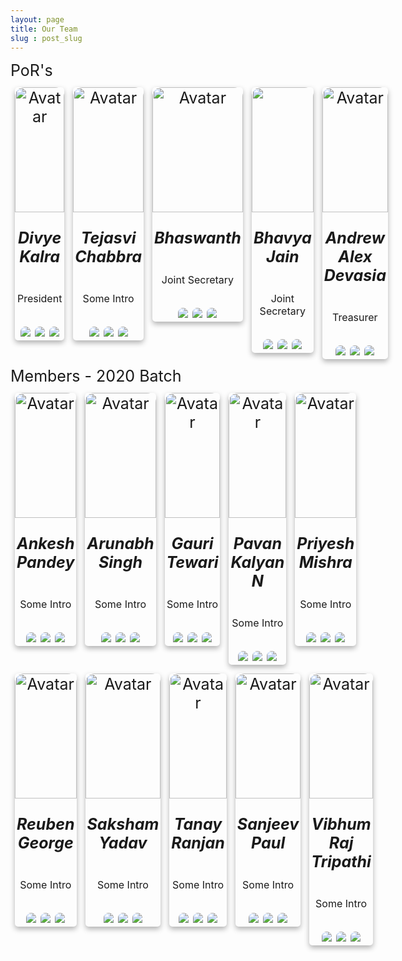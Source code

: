 ```yaml
---
layout: page    
title: Our Team 
slug : post_slug
---
```

<style>

    .card {
    /* Add shadows to create the "card" effect */
    box-shadow: 0 4px 8px 0 rgba(0, 0, 0, 0.3);
    transition: 0.3s;
    border-radius: 5px;
    /* 5px rounded corners */
    width: 25%;
    height: 25%;
    display: inline-block;
    margin: 7px;
}


/* On mouse-over, add a deeper shadow */

.card:hover {
    box-shadow: 0 8px 16px 0 rgba(255, 255, 255, 0.15);
}


/* Add some padding inside the card container */

div.container {
    padding: 1px 3px;
    position: relative;
    bottom : 10px;
    /* border-radius: 25px 25px 0 0; */
}


/* Add rounded corners to the top left and the top right corner of the image */

.card img {
    border-radius: 15px 15px 0 0;
    display: inline-block;
}
.user {
    text-align: center;
    font-size: 25px;
    display: inline-flex;
    flex-direction: row;
    flex-wrap: wrap;
    justify-content: space-between;
}

.user p {
    font-size: 16px
}

@media only screen and (min-width:550px) {
    .user {
        flex-wrap: nowrap;
}
.user-details {
    text-align: left;
    font-size : 25px; 
    margin: 5px auto;
}

.icon-small {
    color: #fff;
    text-align: center
}

.header-icons-small {
    display: flex;
    justify-content: left;
    text-align: center
}

.header-icons-small .icon-small {
    height: 25px;
    padding: 5px;
    border-radius: 50%;
    border: 2px solid #fff;
    transition: all .7s;
    width: 23px;
    font-size: 30px;
    margin: 5px
}

.header-icons-small .icon-small:active,
.header-icons-small .icon-small:hover {
    color: #1a222c;
    background: #fff
}

.header-icons .icon:active,
.header-icons .icon:hover {
    color: #1a222c;
    background: #fff
}

@media only screen and (min-width:550px) {
    .header-icons-small .icon-small {
        width: 19px;
        height: 15px;
        font-size: 21px;
        position: relative;
        bottom: 5px;
        left : 17px;
    }
}
.fa {
    display: inline-block;
    font: 14px "FontAwesome";
    font-size: inherit;
    text-rendering: auto;
    -webkit-font-smoothing: antialiased;
    -moz-osx-font-smoothing: grayscale
}
.fa-envelope:before {
    content: "\f0e0"
}
.fa-github-alt:before {
    content: "\f113"
}
.fa-facebook-square:before {
    content: "\f082"
}


.icon-small {
    color: #fff;
    text-align: center
}

.header-icons-small {
    display: flex;
    justify-content: left;
    text-align: center
}

.header-icons-small .icon-small {
    height: 20px;
    padding: 5px;
    border-radius: 50%;
    border: 2px solid #fff;
    transition: all .7s;
    width: 20px;
    font-size: 10px;
    margin: 5px
}

.header-icons-small .icon-small:active,
.header-icons-small .icon-small:hover {
    color: #1a222c;
    background: #fff
}

.header-icons .icon:active,
.header-icons .icon:hover {
    color: #1a222c;
    background: #fff
}


</style>

<style>
    .trailer {
    width: 200px; /* width of container */
    height: 200px; /* height of container */
    object-fit: cover;
    border: 0px solid black;
    border-radius: 0px;
}
</style>

<div class="user-details">
    PoR's
</div>
<div class="user">
    <div class="card">
        <img class ="trailer" src="{{site.baseurl}}/assets/img/members/Divye Kalra.jpeg" alt="Avatar" style="width:100%">
        <div class="container">
            <h5><b>Divye Kalra</b></h5>
            <p>President</p>
        </div>
        <a aria-label="Send email" href="mailto:textzip@gmail.com"><img src="{{site.baseurl}}/assets/images/message-32.png"></a>
        <a aria-label="My Github" href="https://github.com/TextZip"><img src="{{site.baseurl}}/assets/images/github-9-32.png"></a>
        <a aria-label="My Facebook" href="https://www.facebook.com/jai.krishna.7982"><img src="{{site.baseurl}}/assets/images/facebook-3-32.png"></a>
    </div>
    <div class="card">
        <img class="trailer" src="{{site.baseurl}}/assets/img/members/Tejasvi Chabbra.JPG" alt="Avatar" style="width:100%">
        <div class="container">
            <h5><b>Tejasvi Chabbra</b></h5>
            <p>Some Intro</p>
        </div>
        <a aria-label="Send email" href="mailto:textzip@gmail.com"><img src="{{site.baseurl}}/assets/images/message-32.png"></a>
        <a aria-label="My Github" href="https://github.com/TextZip"><img src="{{site.baseurl}}/assets/images/github-9-32.png"></a>
        <a aria-label="My Facebook" href="https://www.facebook.com/jai.krishna.7982"><img src="{{site.baseurl}}/assets/images/facebook-3-32.png"></a>
    </div>
    <div class="card">
        <img class="trailer" src="{{site.baseurl}}/assets/img/members/Bhaswanth Ayapilla.jpeg" alt="Avatar" style="width:100%">
        <div class="container">
            <h5><b>Bhaswanth</b></h5>
            <p>Joint Secretary</p>
        </div>
        <a aria-label="Send email" href="mailto:textzip@gmail.com"><img src="{{site.baseurl}}/assets/images/message-32.png"></a>
        <a aria-label="My Github" href="https://github.com/TextZip"><img src="{{site.baseurl}}/assets/images/github-9-32.png"></a>
        <a aria-label="My Facebook" href="https://www.facebook.com/jai.krishna.7982"><img src="{{site.baseurl}}/assets/images/facebook-3-32.png"></a>
    </div>
    <div class="card">
        <img class="trailer" src="{{site.baseurl}}/assets/img/members/Bhavya Jain.jpg alt="Avatar" style="width:100%">
        <div class="container">
            <h5><b>Bhavya Jain</b></h5>
            <p>Joint Secretary</p>
        </div>
        <a aria-label="Send email" href="mailto:textzip@gmail.com"><img src="{{site.baseurl}}/assets/images/message-32.png"></a>
        <a aria-label="My Github" href="https://github.com/TextZip"><img src="{{site.baseurl}}/assets/images/github-9-32.png"></a>
        <a aria-label="My Facebook" href="https://www.facebook.com/jai.krishna.7982"><img src="{{site.baseurl}}/assets/images/facebook-3-32.png"></a>
    </div>
    <div class="card">
        <img class="trailer" src="{{site.baseurl}}/assets/img/members/Andrew Alex Devasia.jpeg" alt="Avatar" style="width:100%">
        <div class="container">
            <h5><b>Andrew Alex Devasia</b></h5>
            <p>Treasurer</p>
        </div>
        <a aria-label="Send email" href="mailto:textzip@gmail.com"><img src="{{site.baseurl}}/assets/images/message-32.png"></a>
        <a aria-label="My Github" href="https://github.com/TextZip"><img src="{{site.baseurl}}/assets/images/github-9-32.png"></a>
        <a aria-label="My Facebook" href="https://www.facebook.com/jai.krishna.7982"><img src="{{site.baseurl}}/assets/images/facebook-3-32.png"></a>
    </div>
</div>

<div class="user-details">
    Members - 2020 Batch
</div>

<div class="user">
    <div class="card">
        <img class="trailer" src="{{site.baseurl}}/assets/img/members/Ankesh Pandey.jpg" alt="Avatar" style="width:100%">
        <div class="container">
            <h5><b>Ankesh Pandey</b></h5>
            <p>Some Intro</p>
        </div>
        <a aria-label="Send email" href="mailto:textzip@gmail.com"><img src="{{site.baseurl}}/assets/images/message-32.png"></a>
        <a aria-label="My Github" href="https://github.com/TextZip"><img src="{{site.baseurl}}/assets/images/github-9-32.png"></a>
        <a aria-label="My Facebook" href="https://www.facebook.com/jai.krishna.7982"><img src="{{site.baseurl}}/assets/images/facebook-3-32.png"></a>
    </div>
       <div class="card">
        <img class="trailer" src="{{site.baseurl}}/assets/img/members/Arunabh Singh.jpg" alt="Avatar" style="width:100%">
        <div class="container">
            <h5><b>Arunabh Singh</b></h5>
            <p>Some Intro</p>
        </div>
        <a aria-label="Send email" href="mailto:textzip@gmail.com"><img src="{{site.baseurl}}/assets/images/message-32.png"></a>
        <a aria-label="My Github" href="https://github.com/TextZip"><img src="{{site.baseurl}}/assets/images/github-9-32.png"></a>
        <a aria-label="My Facebook" href="https://www.facebook.com/jai.krishna.7982"><img src="{{site.baseurl}}/assets/images/facebook-3-32.png"></a>
    </div>
    <div class="card">
        <img class="trailer" src="{{site.baseurl}}/assets/img/members/Gauri Tewari.jpg" alt="Avatar" style="width:100%">
        <div class="container">
            <h5><b>Gauri Tewari</b></h5>
            <p>Some Intro</p>
        </div>
        <a aria-label="Send email" href="mailto:textzip@gmail.com"><img src="{{site.baseurl}}/assets/images/message-32.png"></a>
        <a aria-label="My Github" href="https://github.com/TextZip"><img src="{{site.baseurl}}/assets/images/github-9-32.png"></a>
        <a aria-label="My Facebook" href="https://www.facebook.com/jai.krishna.7982"><img src="{{site.baseurl}}/assets/images/facebook-3-32.png"></a>
    </div>
    <div class="card">
        <img class="trailer" src="{{site.baseurl}}/assets/img/members/Pavan Kalyan N.jpg" alt="Avatar" style="width:100%">
        <div class="container">
            <h5><b>Pavan Kalyan N</b></h5>
            <p>Some Intro</p>
        </div>
        <a aria-label="Send email" href="mailto:textzip@gmail.com"><img src="{{site.baseurl}}/assets/images/message-32.png"></a>
        <a aria-label="My Github" href="https://github.com/TextZip"><img src="{{site.baseurl}}/assets/images/github-9-32.png"></a>
        <a aria-label="My Facebook" href="https://www.facebook.com/jai.krishna.7982"><img src="{{site.baseurl}}/assets/images/facebook-3-32.png"></a>
    </div>
    <div class="card">
        <img class="trailer" src="{{site.baseurl}}/assets/img/members/Priyesh Mishra.jpg" alt="Avatar" style="width:100%">
        <div class="container">
            <h5><b>Priyesh Mishra</b></h5>
            <p>Some Intro</p>
        </div>
        <a aria-label="Send email" href="mailto:textzip@gmail.com"><img src="{{site.baseurl}}/assets/images/message-32.png"></a>
        <a aria-label="My Github" href="https://github.com/TextZip"><img src="{{site.baseurl}}/assets/images/github-9-32.png"></a>
        <a aria-label="My Facebook" href="https://www.facebook.com/jai.krishna.7982"><img src="{{site.baseurl}}/assets/images/facebook-3-32.png"></a>
    </div>
</div>
<div class="user">
    <div class="card">
        <img class="trailer" src="{{site.baseurl}}/assets/img/members/Reuben George.png" alt="Avatar" style="width:100%">
        <div class="container">
            <h5><b>Reuben George</b></h5>
            <p>Some Intro</p>
        </div>
        <a aria-label="Send email" href="mailto:textzip@gmail.com"><img src="{{site.baseurl}}/assets/images/message-32.png"></a>
        <a aria-label="My Github" href="https://github.com/TextZip"><img src="{{site.baseurl}}/assets/images/github-9-32.png"></a>
        <a aria-label="My Facebook" href="https://www.facebook.com/jai.krishna.7982"><img src="{{site.baseurl}}/assets/images/facebook-3-32.png"></a>
    </div>
    <div class="card">
        <img class="trailer" src="{{site.baseurl}}/assets/img/members/Saksham Yadav.jpg" alt="Avatar" style="width:100%">
        <div class="container">
            <h5><b>Saksham Yadav</b></h5>
            <p>Some Intro</p>
        </div>
        <a aria-label="Send email" href="mailto:textzip@gmail.com"><img src="{{site.baseurl}}/assets/images/message-32.png"></a>
        <a aria-label="My Github" href="https://github.com/TextZip"><img src="{{site.baseurl}}/assets/images/github-9-32.png"></a>
        <a aria-label="My Facebook" href="https://www.facebook.com/jai.krishna.7982"><img src="{{site.baseurl}}/assets/images/facebook-3-32.png"></a>
    </div>
    <div class="card">
        <img class="trailer" src="{{site.baseurl}}/assets/img/members/Tanay Ranjan.jpg" alt="Avatar" style="width:100%">
        <div class="container">
            <h5><b>Tanay Ranjan</b></h5>
            <p>Some Intro</p>
        </div>
        <a aria-label="Send email" href="mailto:textzip@gmail.com"><img src="{{site.baseurl}}/assets/images/message-32.png"></a>
        <a aria-label="My Github" href="https://github.com/TextZip"><img src="{{site.baseurl}}/assets/images/github-9-32.png"></a>
        <a aria-label="My Facebook" href="https://www.facebook.com/jai.krishna.7982"><img src="{{site.baseurl}}/assets/images/facebook-3-32.png"></a>
    </div>
    <div class="card">
        <img class="trailer" src="{{site.baseurl}}/assets/img/members/Thathapudi Sanjeev Paul Joel.jpg" alt="Avatar" style="width:100%">
        <div class="container">
            <h5><b>Sanjeev Paul</b></h5>
            <p>Some Intro</p>
        </div>
        <a aria-label="Send email" href="mailto:textzip@gmail.com"><img src="{{site.baseurl}}/assets/images/message-32.png"></a>
        <a aria-label="My Github" href="https://github.com/TextZip"><img src="{{site.baseurl}}/assets/images/github-9-32.png"></a>
        <a aria-label="My Facebook" href="https://www.facebook.com/jai.krishna.7982"><img src="{{site.baseurl}}/assets/images/facebook-3-32.png"></a>
    </div>
    <div class="card">
        <img class="trailer" src="{{site.baseurl}}/assets/img/members/Vibhum Raj Tripathi.jpg" alt="Avatar" style="width:100%">
        <div class="container">
            <h5><b>Vibhum Raj Tripathi</b></h5>
            <p>Some Intro</p>
        </div>
        <a aria-label="Send email" href="mailto:textzip@gmail.com"><img src="{{site.baseurl}}/assets/images/message-32.png"></a>
        <a aria-label="My Github" href="https://github.com/TextZip"><img src="{{site.baseurl}}/assets/images/github-9-32.png"></a>
        <a aria-label="My Facebook" href="https://www.facebook.com/jai.krishna.7982"><img src="{{site.baseurl}}/assets/images/facebook-3-32.png"></a>
    </div>
</div>
